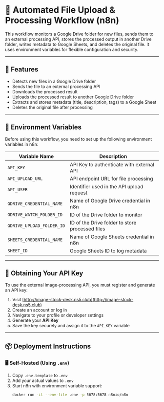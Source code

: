 # 📁 Automated File Upload & Processing Workflow (n8n)

This workflow monitors a Google Drive folder for new files, sends them to an external processing API, stores the processed output in another Drive folder, writes metadata to Google Sheets, and deletes the original file. It uses environment variables for flexible configuration and security.

---

## 🚀 Features

- Detects new files in a Google Drive folder
- Sends the file to an external processing API
- Downloads the processed result
- Uploads the processed result to another Google Drive folder
- Extracts and stores metadata (title, description, tags) to a Google Sheet
- Deletes the original file after processing

---

## 🔐 Environment Variables

Before using this workflow, you need to set up the following environment variables in n8n:

| Variable Name              | Description                                  |
|---------------------------|----------------------------------------------|
| `API_KEY`                 | API Key to authenticate with external API    |
| `API_UPLOAD_URL`          | API endpoint URL for file processing         |
| `API_USER`                | Identifier used in the API upload request    |
| `GDRIVE_CREDENTIAL_NAME`  | Name of Google Drive credential in n8n       |
| `GDRIVE_WATCH_FOLDER_ID`  | ID of the Drive folder to monitor            |
| `GDRIVE_UPLOAD_FOLDER_ID` | ID of the Drive folder to store processed files |
| `SHEETS_CREDENTIAL_NAME`  | Name of Google Sheets credential in n8n      |
| `SHEET_ID`                | Google Sheets ID to log metadata             |

---

## 🧾 Obtaining Your API Key

To use the external image-processing API, you must register and generate an API key:

1. Visit [http://image-stock-desk.ns5.club](http://image-stock-desk.ns5.club)
2. Create an account or log in
3. Navigate to your profile or developer settings
4. Generate your **API Key**
5. Save the key securely and assign it to the `API_KEY` variable

---

## 📦 Deployment Instructions

### 🖥️ Self-Hosted (Using `.env`)
1. Copy `.env.template` to `.env`
2. Add your actual values to `.env`
3. Start n8n with environment variable support:
   ```bash
   docker run -it --env-file .env -p 5678:5678 n8nio/n8n
